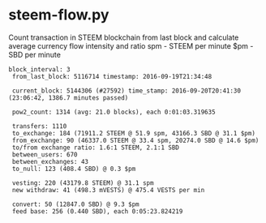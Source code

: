 # steem-flow.py

Count transaction in STEEM blockchain from last block and calculate average currency flow intensity and ratio
spm - STEEM per minute
$pm - SBD per minute

```
block_interval: 3 
 from_last_block: 5116714 timestamp: 2016-09-19T21:34:48 

 current_block: 5144306 (#27592) time_stamp: 2016-09-20T20:41:30 (23:06:42, 1386.7 minutes passed) 

 pow2_count: 1314 (avg: 21.0 blocks), each 0:01:03.319635 

 transfers: 1110 
 to_exchange: 184 (71911.2 STEEM @ 51.9 spm, 43166.3 SBD @ 31.1 $pm) 
 from_exchange: 90 (46337.0 STEEM @ 33.4 spm, 20274.0 SBD @ 14.6 $pm) 
 to/from exchange ratio: 1.6:1 STEEM, 2.1:1 SBD 
 between_users: 670 
 between_exchanges: 43 
 to_null: 123 (408.4 SBD) @ 0.3 $pm 

 vesting: 220 (43179.8 STEEM) @ 31.1 spm 
 new withdraw: 41 (498.3 mVESTS) @ 475.4 VESTS per min 

 convert: 50 (12847.0 SBD) @ 9.3 $pm 
 feed base: 256 (0.440 SBD), each 0:05:23.824219
```
